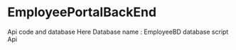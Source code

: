 # EmployeePortalBackEnd
Api code and database
Here
Database name : EmployeeBD 
database script
Api 

